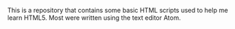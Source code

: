 This is a repository that contains some basic HTML scripts used to help me learn HTML5. Most were written using the text editor Atom.
